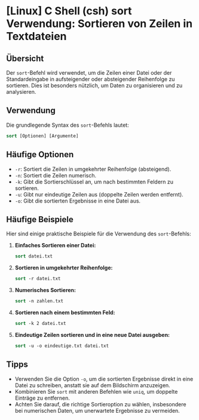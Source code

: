 # [Linux] C Shell (csh) sort Verwendung: Sortieren von Zeilen in Textdateien

## Übersicht
Der `sort`-Befehl wird verwendet, um die Zeilen einer Datei oder der Standardeingabe in aufsteigender oder absteigender Reihenfolge zu sortieren. Dies ist besonders nützlich, um Daten zu organisieren und zu analysieren.

## Verwendung
Die grundlegende Syntax des `sort`-Befehls lautet:

```csh
sort [Optionen] [Argumente]
```

## Häufige Optionen
- `-r`: Sortiert die Zeilen in umgekehrter Reihenfolge (absteigend).
- `-n`: Sortiert die Zeilen numerisch.
- `-k`: Gibt die Sortierschlüssel an, um nach bestimmten Feldern zu sortieren.
- `-u`: Gibt nur eindeutige Zeilen aus (doppelte Zeilen werden entfernt).
- `-o`: Gibt die sortierten Ergebnisse in eine Datei aus.

## Häufige Beispiele
Hier sind einige praktische Beispiele für die Verwendung des `sort`-Befehls:

1. **Einfaches Sortieren einer Datei:**
   ```csh
   sort datei.txt
   ```

2. **Sortieren in umgekehrter Reihenfolge:**
   ```csh
   sort -r datei.txt
   ```

3. **Numerisches Sortieren:**
   ```csh
   sort -n zahlen.txt
   ```

4. **Sortieren nach einem bestimmten Feld:**
   ```csh
   sort -k 2 datei.txt
   ```

5. **Eindeutige Zeilen sortieren und in eine neue Datei ausgeben:**
   ```csh
   sort -u -o eindeutige.txt datei.txt
   ```

## Tipps
- Verwenden Sie die Option `-o`, um die sortierten Ergebnisse direkt in eine Datei zu schreiben, anstatt sie auf dem Bildschirm anzuzeigen.
- Kombinieren Sie `sort` mit anderen Befehlen wie `uniq`, um doppelte Einträge zu entfernen.
- Achten Sie darauf, die richtige Sortieroption zu wählen, insbesondere bei numerischen Daten, um unerwartete Ergebnisse zu vermeiden.